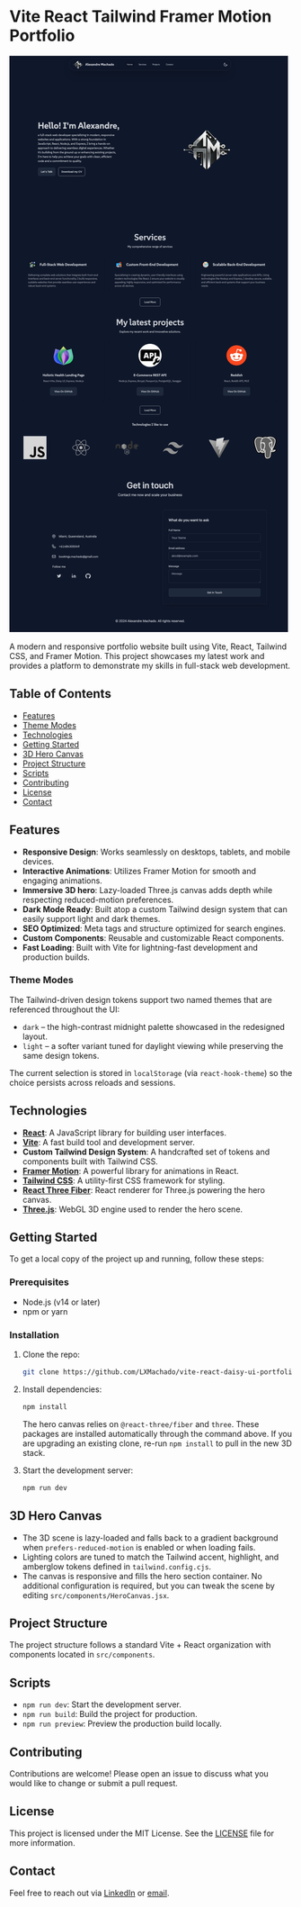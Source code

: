 # Vite React Tailwind Framer Motion Portfolio

![Project Preview](/public/images/screen/portfolio_alexandremachado.jpeg)

A modern and responsive portfolio website built using Vite, React, Tailwind CSS, and Framer Motion. This project showcases my latest work and provides a platform to demonstrate my skills in full-stack web development.

## Table of Contents

- [Features](#features)
- [Theme Modes](#theme-modes)
- [Technologies](#technologies)
- [Getting Started](#getting-started)
- [3D Hero Canvas](#3d-hero-canvas)
- [Project Structure](#project-structure)
- [Scripts](#scripts)
- [Contributing](#contributing)
- [License](#license)
- [Contact](#contact)

## Features

- **Responsive Design**: Works seamlessly on desktops, tablets, and mobile devices.
- **Interactive Animations**: Utilizes Framer Motion for smooth and engaging animations.
- **Immersive 3D hero**: Lazy-loaded Three.js canvas adds depth while respecting reduced-motion preferences.
- **Dark Mode Ready**: Built atop a custom Tailwind design system that can easily support light and dark themes.
- **SEO Optimized**: Meta tags and structure optimized for search engines.
- **Custom Components**: Reusable and customizable React components.
- **Fast Loading**: Built with Vite for lightning-fast development and production builds.

### Theme Modes

The Tailwind-driven design tokens support two named themes that are referenced throughout the UI:

- `dark` – the high-contrast midnight palette showcased in the redesigned layout.
- `light` – a softer variant tuned for daylight viewing while preserving the same design tokens.

The current selection is stored in `localStorage` (via `react-hook-theme`) so the choice persists across reloads and sessions.

## Technologies

- **[React](https://reactjs.org/)**: A JavaScript library for building user interfaces.
- **[Vite](https://vitejs.dev/)**: A fast build tool and development server.
- **Custom Tailwind Design System**: A handcrafted set of tokens and components built with Tailwind CSS.
- **[Framer Motion](https://www.framer.com/motion/)**: A powerful library for animations in React.
- **[Tailwind CSS](https://tailwindcss.com/)**: A utility-first CSS framework for styling.
- **[React Three Fiber](https://github.com/pmndrs/react-three-fiber)**: React renderer for Three.js powering the hero canvas.
- **[Three.js](https://threejs.org/)**: WebGL 3D engine used to render the hero scene.

## Getting Started

To get a local copy of the project up and running, follow these steps:

### Prerequisites

- Node.js (v14 or later)
- npm or yarn

### Installation

1. Clone the repo:

   ```sh
   git clone https://github.com/LXMachado/vite-react-daisy-ui-portfolio.git
   ```

2. Install dependencies:

   ```sh
   npm install
   ```

   The hero canvas relies on `@react-three/fiber` and `three`. These packages are installed automatically through the command above. If you are upgrading an existing clone, re-run `npm install` to pull in the new 3D stack.

3. Start the development server:

   ```sh
   npm run dev
   ```

## 3D Hero Canvas

- The 3D scene is lazy-loaded and falls back to a gradient background when `prefers-reduced-motion` is enabled or when loading fails.
- Lighting colors are tuned to match the Tailwind accent, highlight, and amberglow tokens defined in `tailwind.config.cjs`.
- The canvas is responsive and fills the hero section container. No additional configuration is required, but you can tweak the scene by editing `src/components/HeroCanvas.jsx`.

## Project Structure

The project structure follows a standard Vite + React organization with components located in `src/components`.

## Scripts

- `npm run dev`: Start the development server.
- `npm run build`: Build the project for production.
- `npm run preview`: Preview the production build locally.

## Contributing

Contributions are welcome! Please open an issue to discuss what you would like to change or submit a pull request.

## License

This project is licensed under the MIT License. See the [LICENSE](LICENSE) file for more information.

## Contact

Feel free to reach out via [LinkedIn](https://www.linkedin.com/in/lxmachado/) or [email](mailto:contact@alexandremachado.dev).
